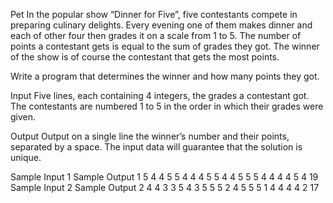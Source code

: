 Pet
In the popular show “Dinner for Five”, five contestants compete in preparing culinary delights. Every evening one of them makes dinner and each of other four then grades it on a scale from 1 to 5. The number of points a contestant gets is equal to the sum of grades they got. The winner of the show is of course the contestant that gets the most points.

Write a program that determines the winner and how many points they got.

Input
Five lines, each containing 4 integers, the grades a contestant got. The contestants are numbered 1 to 5 in the order in which their grades were given.

Output
Output on a single line the winner’s number and their points, separated by a space. The input data will guarantee that the solution is unique.

Sample Input 1	Sample Output 1
5 4 4 5
5 4 4 4
5 5 4 4
5 5 5 4
4 4 4 5
4 19
Sample Input 2	Sample Output 2
4 4 3 3
5 4 3 5
5 5 2 4
5 5 5 1
4 4 4 4
2 17
